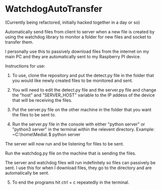 # WatchdogAutoTransfer

(Currently being refactored, initially hacked together in a day or so)

Automatically send files from client to server when a new file is created by using the watchdog library to monitor a folder for new files and socket to transfer them.

I personally use this to passively download files from the internet on my main PC and they are automatically sent to my Raspberry PI device.

Instructions for use:

1. To use, clone the repository and put the detect.py file in the folder that you would like newly created files to be monitored and sent.

2. You will need to edit the detect.py file and the server.py file and change the "host" and "SERVER_HOST" variable to the IP addess of the device that will be receiving the files.

3. Put the server.py file on the other machine in the folder that you want the files to be sent to.

4. Run the server.py file in the console with either "python server" or "python3 server" in the terminal within the relevent directory.
Example: ~C:\home\Media\ $ python server

The server will now run and be listening for files to be sent.

Run the watchdog.py file on the machine that is sending the files.

The server and watchdog files will run indefinitely so files can passively be sent. I use this for when I download files, 
they go to the directory and are automatically be sent.

5. To end the programs hit ctrl + c repeatedly in the terminal.
